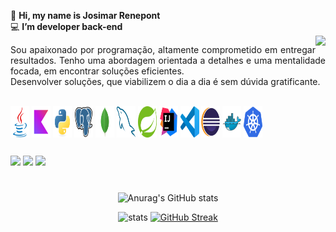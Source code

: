  👋 **Hi, my name is Josimar Renepont**<br>
 :computer: **I’m developer back-end**<br>
<img align="right" src="https://github.com/josimarrenepont/josimarrenepont/assets/111367304/107e8ae6-4de5-4018-b0f9-a7ea129eea32">
<p align="justify">
Sou apaixonado por programação, altamente comprometido em entregar resultados. 
Tenho uma abordagem orientada a detalhes e uma mentalidade focada,
em encontrar soluções eficientes. 
<br>
Desenvolver soluções, que viabilizem o dia a dia é sem dúvida gratificante.
</p>

 
<div style="display: inline_block"><br>
<img align="center" alt="renepont-Java" height="50" width="30" src="https://raw.githubusercontent.com/devicons/devicon/master/icons/java/java-original.svg">
<img align="center" alt="renepont-Kotlin" height="50" width="30" src="https://raw.githubusercontent.com/devicons/devicon/master/icons/kotlin/kotlin-original.svg">
<img align="center" alt="renepont-Python" height="50" width="30" src="https://raw.githubusercontent.com/devicons/devicon/master/icons/python/python-original.svg">
<img align="center" alt="renepont-PostgreSQL" height="50" width="30" src="https://raw.githubusercontent.com/devicons/devicon/master/icons/postgresql/postgresql-original.svg">
<img align="center" alt="renepont-MongoDB" height="50" width="30" src="https://raw.githubusercontent.com/devicons/devicon/master/icons/mongodb/mongodb-original.svg">
<img align="center" alt="renepont-Mysql" height="50" width="30" src="https://raw.githubusercontent.com/devicons/devicon/master/icons/mysql/mysql-original.svg">
<img align="center" alt="renepont-Spring" height="50" width="30" src="https://raw.githubusercontent.com/devicons/devicon/master/icons/spring/spring-original.svg">
<img align="center" alt="renepont-IntelliJ" height="50" width="30" src="https://raw.githubusercontent.com/devicons/devicon/master/icons/intellij/intellij-original.svg">
<img align="center" alt="renepont-Vscode" height="50" width="30" src="https://raw.githubusercontent.com/devicons/devicon/master/icons/vscode/vscode-original.svg">
<img align="center" alt="renepont-Eclipse" height="50" width="30" src="https://raw.githubusercontent.com/devicons/devicon/master/icons/eclipse/eclipse-original.svg">
<img align="center" alt="renepont-Docker" height="50" width="30" src="https://raw.githubusercontent.com/devicons/devicon/master/icons/docker/docker-original.svg">
<img align="center" alt="renepont-Kubernetes" height="50" width="30" src="https://raw.githubusercontent.com/devicons/devicon/master/icons/kubernetes/kubernetes-original.svg">
 
</div>

##
 
<div> 
  <a href = "mailto:contatorajnrenepont@gmail.com"><img src="https://img.shields.io/badge/-Gmail-%230077B5?style=for-the-badge&logo=gmail&logoColor=white" target="_blank"></a>
  <a href = "mailto:contatorajnrenepont@hotmail.com"><img src="https://img.shields.io/badge/-Hotmail-%230077B5?style=for-the-badge&logo=hotmail&logoColor=white" target="_blank"></a>
  <a href="https://www.linkedin.com/in/josimar-renepont/" target="_blank"><img src="https://img.shields.io/badge/-LinkedIn-%230077B5?style=for-the-badge&logo=linkedin&logoColor=white" target="_blank"></a> 
</div>
<div align='center'>
<h1 font-weight="bold"></h1>

![Anurag's GitHub stats](https://github-readme-stats.vercel.app/api?username=josimarrenepont&show_icons=true&theme=radical)
<div align='center'>
<img alt="stats" height="150em" src="https://github-readme-stats.vercel.app/api/top-langs/?username=Josimarrenepont&layout=compact&langs_count=7&theme=radical">
<a href="https://git.io/streak-stats">
   <img height="150em" src="http://github-readme-streak-stats.herokuapp.com?user=josimarrenepont&theme=radical" alt="GitHub Streak">
</a>
</div>

<!---
josimarrenepont/josimarrenepont is a ✨ special ✨ repository because its `README.md` (this file) appears on your GitHub profile.
You can click the Preview link to take a look at your changes.
--->
